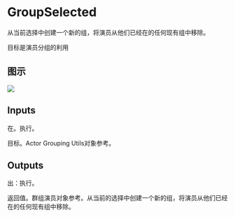 # GroupSelected

从当前选择中创建一个新的组，将演员从他们已经在的任何现有组中移除。

目标是演员分组的利用

## 图示

![]($-20221218-18464832.png)

## Inputs

在。执行。

目标。Actor Grouping Utils对象参考。

## Outputs

出：执行。

返回值。群组演员对象参考。从当前的选择中创建一个新的组，将演员从他们已经在的任何现有组中移除。